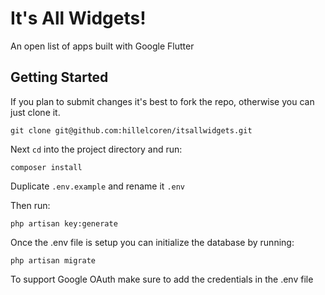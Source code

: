 # It's All Widgets!

An open list of apps built with Google Flutter

## Getting Started

If you plan to submit changes it's best to fork the repo, otherwise you can just clone it.

`git clone git@github.com:hillelcoren/itsallwidgets.git`

Next `cd` into the project directory and run:

`composer install`

Duplicate `.env.example` and rename it `.env`

Then run:

`php artisan key:generate`

Once the .env file is setup you can initialize the database by running:

`php artisan migrate`

To support Google OAuth make sure to add the credentials in the .env file

